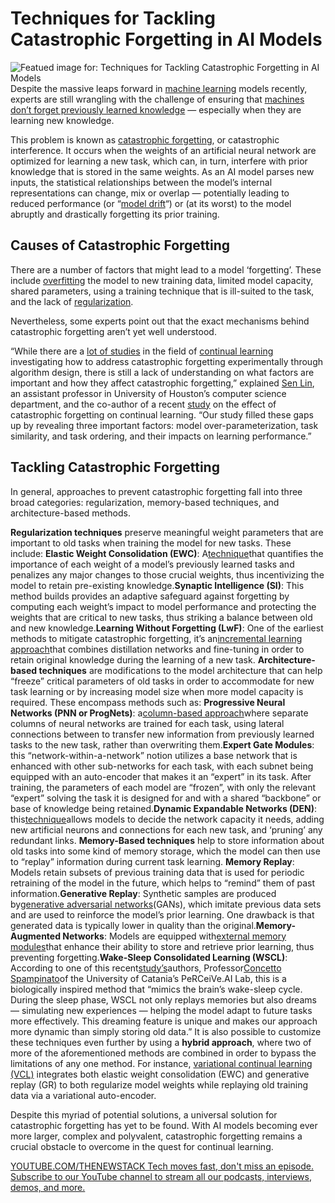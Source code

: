 # Techniques for Tackling Catastrophic Forgetting in AI Models
![Featued image for: Techniques for Tackling Catastrophic Forgetting in AI Models](https://cdn.thenewstack.io/media/2024/09/e63683f1-shubham-dhage-ryeilkgiveo-unsplash-1-1024x576.jpg)
Despite the massive leaps forward in [machine learning](https://thenewstack.io/how-machine-learning-works-an-overview/) models recently, experts are still wrangling with the challenge of ensuring that [machines don’t forget previously learned knowledge](https://thenewstack.io/lifelong-machine-learning-machines-teaching-other-machines/) — especially when they are learning new knowledge.

This problem is known as [catastrophic forgetting](https://towardsdatascience.com/forgetting-in-deep-learning-4672e8843a7f), or catastrophic interference. It occurs when the weights of an artificial neural network are optimized for learning a new task, which can, in turn, interfere with prior knowledge that is stored in the same weights. As an AI model parses new inputs, the statistical relationships between the model’s internal representations can change, mix or overlap — potentially leading to reduced performance (or “[model drift](https://c3.ai/glossary/data-science/model-drift/)“) or (at its worst) to the model abruptly and drastically forgetting its prior training.

## Causes of Catastrophic Forgetting
There are a number of factors that might lead to a model ‘forgetting’. These include [overfitting](https://www.datacamp.com/blog/what-is-overfitting) the model to new training data, limited model capacity, shared parameters, using a training technique that is ill-suited to the task, and the lack of [regularization](https://www.ibm.com/topics/regularization).

Nevertheless, some experts point out that the exact mechanisms behind catastrophic forgetting aren’t yet well understood.

“While there are a [lot of studies](https://paperswithcode.com/task/continual-learning) in the field of [continual learning](https://wiki.continualai.org/the-continualai-wiki/introduction-to-continual-learning) investigating how to address catastrophic forgetting experimentally through algorithm design, there is still a lack of understanding on what factors are important and how they affect catastrophic forgetting,” explained [Sen Lin](https://www.linkedin.com/in/sen-lin-96821928b/), an assistant professor in University of Houston’s computer science department, and the co-author of a recent [study](https://arxiv.org/pdf/2302.05836) on the effect of catastrophic forgetting on continual learning. “Our study filled these gaps up by revealing three important factors: model over-parameterization, task similarity, and task ordering, and their impacts on learning performance.”

## Tackling Catastrophic Forgetting
In general, approaches to prevent catastrophic forgetting fall into three broad categories: regularization, memory-based techniques, and architecture-based methods.

**Regularization techniques** preserve meaningful weight parameters that are important to old tasks when training the model for new tasks. These include:
**Elastic Weight Consolidation (EWC)**: A[technique](https://pub.towardsai.net/overcoming-catastrophic-forgetting-a-simple-guide-to-elastic-weight-consolidation-122d7ac54328)that quantifies the importance of each weight of a model’s previously learned tasks and penalizes any major changes to those crucial weights, thus incentivizing the model to retain pre-existing knowledge.**Synaptic Intelligence (SI)**: This method builds provides an adaptive safeguard against forgetting by computing each weight’s impact to model performance and protecting the weights that are critical to new tasks, thus striking a balance between old and new knowledge.**Learning Without Forgetting (LwF)**: One of the earliest methods to mitigate catastrophic forgetting, it’s an[incremental learning approach](https://arxiv.org/pdf/2107.12304)that combines distillation networks and fine-tuning in order to retain original knowledge during the learning of a new task.
**Architecture-based techniques** are modifications to the model architecture that can help “freeze” critical parameters of old tasks in order to accommodate for new task learning or by increasing model size when more model capacity is required. These encompass methods such as:
**Progressive Neural Networks (PNN or ProgNets)**: a[column-based approach](https://towardsdatascience.com/progressive-neural-networks-explained-implemented-6f07366d714d)where separate columns of neural networks are trained for each task, using lateral connections between to transfer new information from previously learned tasks to the new task, rather than overwriting them.**Expert Gate Modules**: this “network-within-a-network” notion utilizes a base network that is enhanced with other sub-networks for each task, with each subnet being equipped with an auto-encoder that makes it an “expert” in its task. After training, the parameters of each model are “frozen”, with only the relevant “expert” solving the task it is designed for and with a shared “backbone” or base of knowledge being retained.**Dynamic Expandable Networks (DEN)**: this[technique](https://arxiv.org/pdf/1708.01547)allows models to decide the network capacity it needs, adding new artificial neurons and connections for each new task, and ‘pruning’ any redundant links.
**Memory-Based techniques** help to store information about old tasks into some kind of memory storage, which the model can then use to “replay” information during current task learning.
**Memory Replay**: Models retain subsets of previous training data that is used for periodic retraining of the model in the future, which helps to “remind” them of past information.**Generative Replay**: Synthetic samples are produced by[generative adversarial networks](https://thenewstack.io/deepprivacy-ai-uses-deepfake-tech-to-anonymize-faces-and-protect-privacy/)(GANs), which imitate previous data sets and are used to reinforce the model’s prior learning. One drawback is that generated data is typically lower in quality than the original.**Memory-Augmented Networks**: Models are equipped with[external memory modules](https://medium.com/data-science-in-your-pocket/neural-turing-machines-explained-9acdbe8897de)that enhance their ability to store and retrieve prior learning, thus preventing forgetting.**Wake-Sleep Consolidated Learning (WSCL)**: According to one of this recent[study’s](https://arxiv.org/pdf/2401.08623)authors, Professor[Concetto Spampinato](https://www.linkedin.com/in/concetto-spampinato-40652110/)of the University of Catania’s PeRCeiVe.AI Lab, this is a biologically inspired method that “mimics the brain’s wake-sleep cycle. During the sleep phase, WSCL not only replays memories but also dreams — simulating new experiences — helping the model adapt to future tasks more effectively. This dreaming feature is unique and makes our approach more dynamic than simply storing old data.”
It is also possible to customize these techniques even further by using a **hybrid approach**, where two of more of the aforementioned methods are combined in order to bypass the limitations of any one method. For instance, [ variational continual learning (VCL)](https://arxiv.org/abs/1710.10628) integrates both elastic weight consolidation (EWC) and generative replay (GR) to both regularize model weights while replaying old training data via a variational auto-encoder.

Despite this myriad of potential solutions, a universal solution for catastrophic forgetting has yet to be found. With AI models becoming ever more larger, complex and polyvalent, catastrophic forgetting remains a crucial obstacle to overcome in the quest for continual learning.

[
YOUTUBE.COM/THENEWSTACK
Tech moves fast, don't miss an episode. Subscribe to our YouTube
channel to stream all our podcasts, interviews, demos, and more.
](https://youtube.com/thenewstack?sub_confirmation=1)